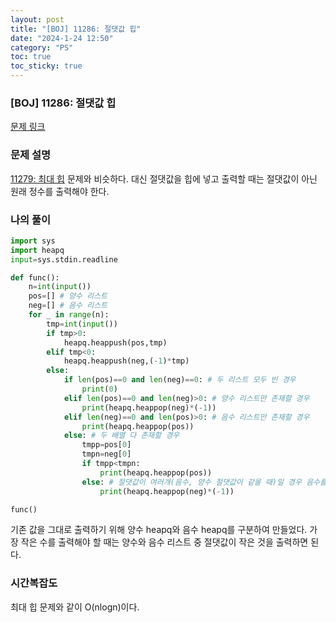 ```yaml
---
layout: post
title: "[BOJ] 11286: 절댓값 힙"
date: "2024-1-24 12:50"
category: "PS"
toc: true
toc_sticky: true
---
```

### [BOJ] 11286: 절댓값 힙

[문제 링크](https://www.acmicpc.net/problem/11286)

### 문제 설명

[11279: 최대 힙](https://www.acmicpc.net/problem/11279) 문제와 비슷하다. 대신 절댓값을 힙에 넣고 출력할 때는 절댓값이 아닌 원래 정수를 출력해야 한다. 

### 나의 풀이

```python
import sys
import heapq
input=sys.stdin.readline

def func():
    n=int(input())
    pos=[] # 양수 리스트
    neg=[] # 음수 리스트
    for _ in range(n):
        tmp=int(input())
        if tmp>0:
            heapq.heappush(pos,tmp)
        elif tmp<0:
            heapq.heappush(neg,(-1)*tmp)
        else:
            if len(pos)==0 and len(neg)==0: # 두 리스트 모두 빈 경우
                print(0)
            elif len(pos)==0 and len(neg)>0: # 양수 리스트만 존재할 경우
                print(heapq.heappop(neg)*(-1))
            elif len(neg)==0 and len(pos)>0: # 음수 리스트만 존재할 경우
                print(heapq.heappop(pos))
            else: # 두 배열 다 존재할 경우
                tmpp=pos[0]
                tmpn=neg[0]
                if tmpp<tmpn:
                    print(heapq.heappop(pos))
                else: # 절댓값이 여러개(음수, 양수 절댓값이 같을 때)일 경우 음수를 출력
                    print(heapq.heappop(neg)*(-1))

func()
```

기존 값을 그대로 출력하기 위해 양수 heapq와 음수 heapq를 구분하여 만들었다. 가장 작은 수를 출력해야 할 때는 양수와 음수 리스트 중 절댓값이 작은 것을 출력하면 된다. 

### 시간복잡도

최대 힙 문제와 같이 O(nlogn)이다.